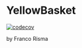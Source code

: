 # YellowBasket

[![codecov](https://codecov.io/gh/FRisma/YellowBasket/branch/main/graph/badge.svg?token=Y7QHMQGCSE)](https://codecov.io/gh/FRisma/YellowBasket)

by Franco Risma
